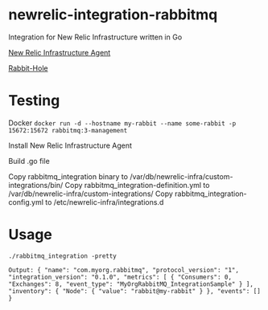 # newrelic-integration-rabbitmq
Integration for New Relic Infrastructure written in Go


[New Relic Infrastructure Agent](https://docs.newrelic.com/docs/infrastructure/new-relic-infrastructure/installation/install-infrastructure-linux)

[Rabbit-Hole](https://github.com/michaelklishin/rabbit-hole)


# Testing

Docker
`docker run -d --hostname my-rabbit --name some-rabbit -p 15672:15672 rabbitmq:3-management`

Install New Relic Infrastructure Agent

Build .go file

Copy rabbitmq_integration binary to /var/db/newrelic-infra/custom-integrations/bin/
Copy rabbitmq_integration-definition.yml to /var/db/newrelic-infra/custom-integrations/
Copy rabbitmq_integration-config.yml to /etc/newrelic-infra/integrations.d

# Usage

`./rabbitmq_integration -pretty`


`
Output:
{
        "name": "com.myorg.rabbitmq",
        "protocol_version": "1",
        "integration_version": "0.1.0",
        "metrics": [
                {
                        "Consumers": 0,
                        "Exchanges": 8,
                        "event_type": "MyOrgRabbitMQ_IntegrationSample"
                }
        ],
        "inventory": {
                "Node": {
                        "value": "rabbit@my-rabbit"
                }
        },
        "events": []
}
`
